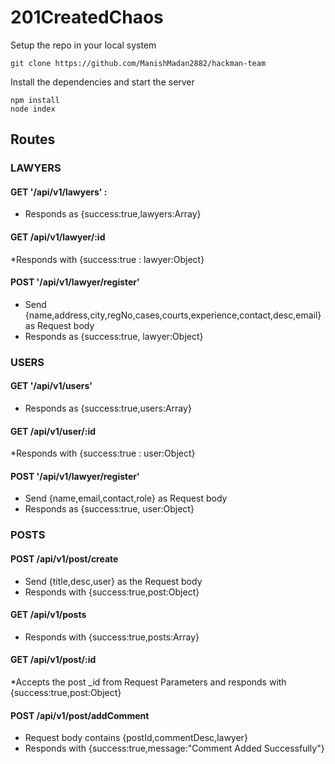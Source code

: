 # 201CreatedChaos

Setup the repo in your local system
```
git clone https://github.com/ManishMadan2882/hackman-team
```
Install the dependencies and start the server
```
npm install
node index
```
## Routes

### LAWYERS
#### GET '/api/v1/lawyers' : 
* Responds as {success:true,lawyers:Array}

#### GET /api/v1/lawyer/:id 
*Responds with {success:true : lawyer:Object}

#### POST '/api/v1/lawyer/register' 
* Send {name,address,city,regNo,cases,courts,experience,contact,desc,email} as Request body
* Responds as {success:true, lawyer:Object}

### USERS

#### GET '/api/v1/users' 
* Responds as {success:true,users:Array}

#### GET /api/v1/user/:id 
*Responds with {success:true : user:Object}

#### POST '/api/v1/lawyer/register' 
* Send {name,email,contact,role} as Request body
* Responds as {success:true, user:Object}

### POSTS

#### POST /api/v1/post/create
* Send {title,desc,user} as the Request body
* Responds with {success:true,post:Object}
#### GET /api/v1/posts
* Responds with {success:true,posts:Array}
#### GET /api/v1/post/:id
*Accepts the post _id from Request Parameters and responds with {success:true,post:Object}
#### POST /api/v1/post/addComment
* Request body contains  {postId,commentDesc,lawyer}
* Responds with {success:true,message:"Comment Added Successfully"}
